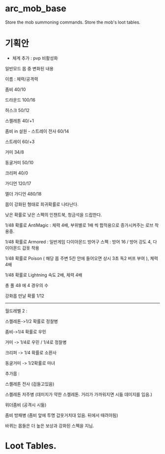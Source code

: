 # arc_mob_base
Store the mob summoning commands.
Store the mob's loot tables.

# 기획안

+ 체계 추가 : pvp 비활성화

일반모드 몹 중 변화된 내용

이름 : 체력/공격력

좀비 40/10

드라운드 100/16

허스크 50/12

스켈레톤 40/+1

좀비 in 설원 - 스트레이 전사 60/14

스트레이 60/+3

거미 34/8

동굴거미 50/10

크리퍼 40/0

가디언 120/17

엘더 가디언 480/18

몹이 강화된 형태로 희귀확률로 나타난다. 

낮은 확률로 낮은 스펙의 인챈트북, 청금석을 드랍한다.

1/48 확률로 AntiMagic : 체력 4배, 부위별로 1배 씩 합적용으로 증가시켜주는 로브 착용중.

1/48 확률로 Armored : 일반게임 다이아몬드 방어구 스펙 : 방어 16 / 방어 강도 4, 다이아몬드 갑옷 착용

1/48 확률로 Poison ( 해당 몹 주변 5칸 안에 들어오면 상시 3초 독2 버프 부여 ), 체력 4배

1/48 확률로 Lightning 속도 2배, 체력 4배

총 풀 48 에 4 경우의 수

강화몹 만날 확률 1/12

- - -

월드레벨 2 :

스켈레톤->1/2 확률로 정찰병

좀비->1/4 확률로 우민

거미 -> 1/4로 우민 / 1/4로 정찰병

크리퍼 -> 1/4 확률로 소환사

동굴거미 -> 1/2확률로 마녀

추가몹 :

스켈레톤 전사 (검들고있음)

스켈레톤 저주병 (데미지가 약한 스켈레톤. 거리가 가까워지면 시듦 데미지를 입음.)

위더좀비 (공격시 시듦)

좀비 방패병 (좀비 앞에 투명 갑옷거치대 있음. 뒤에서 때려야됨)

바뀌는 몹들은 더 높은 보상과 강화된 스펙을 지님.

# Loot Tables.